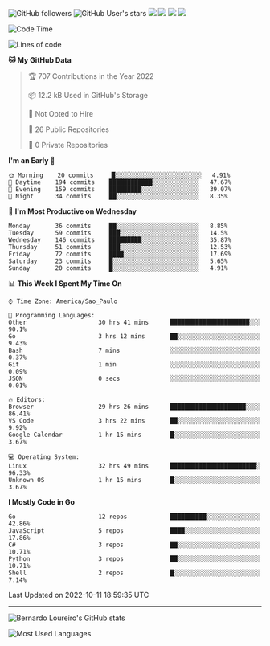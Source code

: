 ![GitHub followers](https://img.shields.io/github/followers/bernardolm?style=for-the-badge&label=GitHub%20followers) ![GitHub User's stars](https://img.shields.io/github/stars/bernardolm?style=for-the-badge&label=GitHub%20User's%20stars) [![](https://img.shields.io/static/v1?logo=linkedin&label=LinkedIn&message=bernardolm&color=0A66C2&style=for-the-badge)](https://www.linkedin.com/in/bernardolm) [![](https://img.shields.io/static/v1?logo=lastdotfm&label=last.fm&message=bernardolm&color=D51007&style=for-the-badge)](https://www.last.fm/user/bernardolm) [![](https://img.shields.io/static/v1?logo=spotify&label=spotify&message=bernardolou&color=1ED760&style=for-the-badge)](https://open.spotify.com/user/bernardolou) [![](https://img.shields.io/static/v1?logo=awesomelists&label=My%20awesome%20stars&message=⭐⭐⭐&color=FC60A8&style=for-the-badge)](https://github.com/bernardolm/awesome-stars)

<!--START_SECTION:waka-->
![Code Time](http://img.shields.io/badge/Code%20Time-1%2C797%20hrs%2056%20mins-blue)

![Lines of code](https://img.shields.io/badge/From%20Hello%20World%20I%27ve%20Written--15%20Thousand%20lines%20of%20code-blue)

**🐱 My GitHub Data** 

> 🏆 707 Contributions in the Year 2022
 > 
> 📦 12.2 kB Used in GitHub's Storage 
 > 
> 🚫 Not Opted to Hire
 > 
> 📜 26 Public Repositories 
 > 
> 🔑 0 Private Repositories  
 > 
**I'm an Early 🐤** 

```text
🌞 Morning    20 commits     █░░░░░░░░░░░░░░░░░░░░░░░░   4.91% 
🌆 Daytime    194 commits    ████████████░░░░░░░░░░░░░   47.67% 
🌃 Evening    159 commits    █████████░░░░░░░░░░░░░░░░   39.07% 
🌙 Night      34 commits     ██░░░░░░░░░░░░░░░░░░░░░░░   8.35%

```
📅 **I'm Most Productive on Wednesday** 

```text
Monday       36 commits     ██░░░░░░░░░░░░░░░░░░░░░░░   8.85% 
Tuesday      59 commits     ███░░░░░░░░░░░░░░░░░░░░░░   14.5% 
Wednesday    146 commits    █████████░░░░░░░░░░░░░░░░   35.87% 
Thursday     51 commits     ███░░░░░░░░░░░░░░░░░░░░░░   12.53% 
Friday       72 commits     ████░░░░░░░░░░░░░░░░░░░░░   17.69% 
Saturday     23 commits     █░░░░░░░░░░░░░░░░░░░░░░░░   5.65% 
Sunday       20 commits     █░░░░░░░░░░░░░░░░░░░░░░░░   4.91%

```


📊 **This Week I Spent My Time On** 

```text
⌚︎ Time Zone: America/Sao_Paulo

💬 Programming Languages: 
Other                    30 hrs 41 mins      ██████████████████████░░░   90.1% 
Go                       3 hrs 12 mins       ██░░░░░░░░░░░░░░░░░░░░░░░   9.43% 
Bash                     7 mins              ░░░░░░░░░░░░░░░░░░░░░░░░░   0.37% 
Git                      1 min               ░░░░░░░░░░░░░░░░░░░░░░░░░   0.09% 
JSON                     0 secs              ░░░░░░░░░░░░░░░░░░░░░░░░░   0.01%

🔥 Editors: 
Browser                  29 hrs 26 mins      █████████████████████░░░░   86.41% 
VS Code                  3 hrs 22 mins       ██░░░░░░░░░░░░░░░░░░░░░░░   9.92% 
Google Calendar          1 hr 15 mins        █░░░░░░░░░░░░░░░░░░░░░░░░   3.67%

💻 Operating System: 
Linux                    32 hrs 49 mins      ████████████████████████░   96.33% 
Unknown OS               1 hr 15 mins        █░░░░░░░░░░░░░░░░░░░░░░░░   3.67%

```

**I Mostly Code in Go** 

```text
Go                       12 repos            ██████████░░░░░░░░░░░░░░░   42.86% 
JavaScript               5 repos             ████░░░░░░░░░░░░░░░░░░░░░   17.86% 
C#                       3 repos             ██░░░░░░░░░░░░░░░░░░░░░░░   10.71% 
Python                   3 repos             ██░░░░░░░░░░░░░░░░░░░░░░░   10.71% 
Shell                    2 repos             █░░░░░░░░░░░░░░░░░░░░░░░░   7.14%

```



 Last Updated on 2022-10-11 18:59:35 UTC
<!--END_SECTION:waka-->

---

![Bernardo Loureiro's GitHub stats](https://github-readme-stats.vercel.app/api?username=bernardolm&count_private=true&show_icons=true&theme=nightowl&include_all_commits=true)

![Most Used Languages](https://github-readme-stats.vercel.app/api/top-langs/?username=bernardolm&theme=nightowl&langs_count=99)
